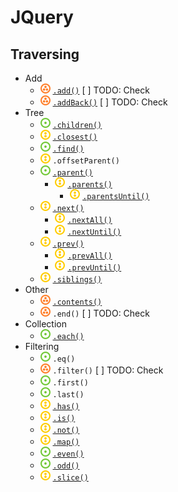# JQuery
## Traversing
- Add
    - ![](../../../-/3.png) [`.add()`](jq-add.html) [ ] TODO: Check
    - ![](../../../-/3.png) [`.addBack()`](jq-add-back.html) [ ] TODO: Check
- Tree 
    - ![](../../../-/1.png) [`.children()`](jq-children.html)
    - ![](../../../-/2.png) [`.closest()`](jq-closest.html)
    - ![](../../../-/1.png) [`.find()`](jq-find.html)
    - ![](../../../-/2.png) `.offsetParent()`
    - ![](../../../-/1.png) [`.parent()`](../selector/jq-select-parent.html)
        - ![](../../../-/2.png) [`.parents()`](jq-parents.html)
            - ![](../../../-/2.png) [`.parentsUntil()`](jq-parents.html)
    - ![](../../../-/2.png) [`.next()`](jq-next.html)
        - ![](../../../-/2.png) [`.nextAll()`](jq-next.html)
        - ![](../../../-/2.png) [`.nextUntil()`](jq-next-until.html)
    - ![](../../../-/2.png) [`.prev()`](jq-next.html)
        - ![](../../../-/2.png) [`.prevAll()`](jq-next.html)
        - ![](../../../-/2.png) [`.prevUntil()`](jq-next-until.html)
    - ![](../../../-/2.png) [`.siblings()`](jq-siblings.html)
- Other
    - ![](../../../-/3.png) [`.contents()`](jq-contents.html)
    - ![](../../../-/3.png) `.end()` [ ] TODO: Check
- Collection
    - ![](../../../-/1.png) [`.each()`](jq-children.html)
- Filtering
    - ![](../../../-/1.png) `.eq()`
    - ![](../../../-/3.png) `.filter()` [ ] TODO: Check
    - ![](../../../-/1.png) `.first()`
    - ![](../../../-/1.png) `.last()`
    - ![](../../../-/2.png) [`.has()`](jq-has.html)
    - ![](../../../-/2.png) [`.is()`](jq-is.html)
    - ![](../../../-/2.png) [`.not()`](jq-not.html)
    - ![](../../../-/2.png) [`.map()`](jq-map.html)
    - ![](../../../-/1.png) [`.even()`](jq-even.html)
    - ![](../../../-/1.png) [`.odd()`](jq-even.html)
    - ![](../../../-/2.png) [`.slice()`](jq-slice.html)